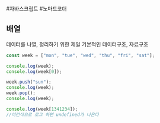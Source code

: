 #자바스크립트 #노마드코더 

## 배열

데이터를 나열, 정리하기 위한 제일 기본적인 데이터구조, 자료구조

```javascript
const week = ["mon", "tue", "wed", "thu", "fri", "sat"];

console.log(week);
console.log(week[0]);

week.push("sun");
console.log(week);
week.pop();
console.log(week);

console.log(week[1341234]);
//이런식으로 로그 하면 undefined가 나온다

```


